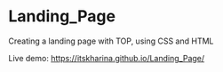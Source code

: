 # Landing_Page
Creating a landing page with TOP, using CSS and HTML

Live demo: https://itskharina.github.io/Landing_Page/ 
